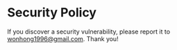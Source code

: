 # Security Policy

If you discover a security vulnerability, please report it to wonhong1996@gmail.com. Thank you!
